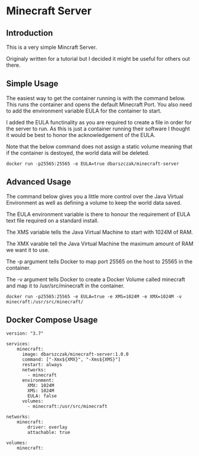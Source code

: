 # Minecraft Server

## Introduction
This is a very simple Mincraft Server.

Originaly written for a tutorial but I decided it might be useful for others out there.

## Simple Usage
The easiest way to get the container running is with the command below. This runs the container and opens the default Minecraft Port. You also need to add the environment variable EULA for the container to start.

I added the EULA functinality as you are required to create a file in order for the server to run. As this is just a container running their software I thought it would be best to honor the acknowledgement of the EULA.

Note that the below command does not assign a static volume meaning that if the container is destoyed, the world data will be deleted.

```
docker run -p25565:25565 -e EULA=true dbarszczak/minecraft-server
```

## Advanced Usage
The command below gives you a little more control over the Java Virtual Environment as well as defining a volume to keep the world data saved.

The EULA environment variable is there to honour the requirement of EULA text file required on a standard install.

The XMS variable tells the Java Virtual Machine to start with 1024M of RAM.

The XMX varable tell the Java Virtual Machine the maximum amount of RAM we want it to use.

The -p argument tells Docker to map port 25565 on the host to 25565 in the container.

The -v argument tells Docker to create a Docker Volume called minecraft and map it to /usr/src/minecraft in the container.

```
docker run -p25565:25565 -e EULA=true -e XMS=1024M -e XMX=1024M -v minecraft:/usr/src/minecraft/
```

## Docker Compose Usage

```
version: "3.7"

services:
    minecraft:
      image: dbarszczak/minecraft-server:1.0.0
      command: ["-Xmx${XMX}", "-Xms${XMS}"]
      restart: always
      networks:
        - minecraft
      environment:
        XMX: 1024M
        XMS: 1024M
        EULA: false
      volumes:
        - minecraft:/usr/src/minecraft

networks:
    minecraft:
        driver: overlay
        attachable: true

volumes:
    minecraft:
```
